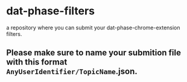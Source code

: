 # dat-phase-filters
a repository where you can submit your dat-phase-chrome-extension filters. 

## Please make sure to name your submition file with this format `AnyUserIdentifier/TopicName`.json. 
